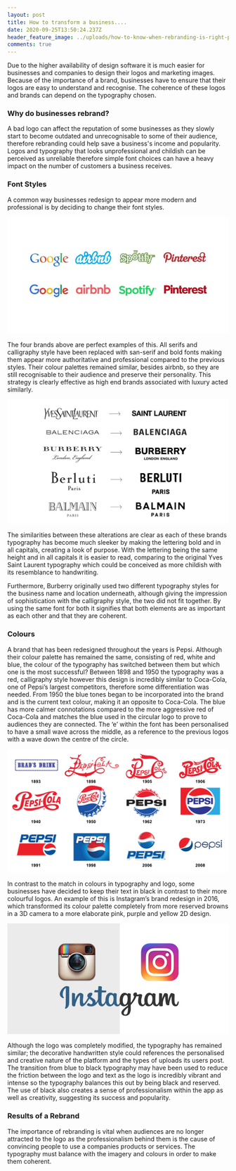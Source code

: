 ```yaml
---
layout: post
title: How to transform a business....
date: 2020-09-25T13:50:24.237Z
header_feature_image: ../uploads/how-to-know-when-rebranding-is-right-ppu.png
comments: true
---
```

Due to the higher availability of design software it is much easier for businesses and companies to design their logos and marketing images. Because of the importance of a brand, businesses have to ensure that their logos are easy to understand and recognise. The coherence of these logos and brands can depend on the typography chosen.

### Why do businesses rebrand?

A bad logo can affect the reputation of some businesses as they slowly start to become outdated and unrecognisable to some of their audience, therefore rebranding could help save a business's income and popularity. Logos and typography that looks unprofessional and childish can be perceived as unreliable therefore simple font choices can have a heavy impact on the number of customers a business receives.

### Font Styles

A common way businesses redesign to appear more modern and professional is by deciding to change their font styles.

![](../uploads/logos-resized2.jpg "Examples of Rebranding ")

The four brands above are perfect examples of this. All serifs and calligraphy style have been replaced with san-serif and bold fonts making them appear more authoritative and professional compared to the previous styles. Their colour palettes remained similar, besides airbnb, so they are still recognisable to their audience and preserve their personality. This strategy is clearly effective as high end brands associated with luxury acted similarly.

![](../uploads/sansmania.jpg "Luxury Brand Redesigns")

The similarities between these alterations are clear as each of these brands typography has become much sleeker by making the lettering bold and in all capitals, creating a look of purpose. With the lettering being the same height and in all capitals it is easier to read, comparing to the original Yves Saint Laurent typography which could be conceived as more childish with its resemblance to handwriting.

Furthermore, Burberry originally used two different typography styles for the business name and location underneath, although giving the impression of sophistication with the calligraphy style, the two did not fit together. By using the same font for both it signifies that both elements are as important as each other and that they are coherent.

### Colours

A brand that has been redesigned throughout the years is Pepsi. Although their colour palette has remained the same, consisting of red, white and blue, the colour of the typography has switched between them but which one is the most successful? Between 1898 and 1950 the typography was a red, calligraphy style however this design is incredibly similar to Coca-Cola, one of Pepsi’s largest competitors, therefore some differentiation was needed. From 1950 the blue tones began to be incorporated into the brand and is the current text colour, making it an opposite to Coca-Cola. The blue has more calmer connotations compared to the more aggressive red of Coca-Cola and matches the blue used in the circular logo to prove to audiences they are connected. The ‘e’ within the font has been personalised to have a small wave across the middle, as a reference to the previous logos with a wave down the centre of the circle.

![](../uploads/pepsi-logos.jpg "Pepsi Rebrand Throughout the Years")

In contrast to the match in colours in typography and logo, some businesses have decided to keep their text in black in contrast to their more colourful logos. An example of this is Instagram’s brand redesign in 2016, which transformed its colour palette completely from more reserved browns in a 3D camera to a more elaborate pink, purple and yellow 2D design.

![](../uploads/1-6x7vf59utycdwiltqhsnaq.jpeg "Instagram Logo Redesign")

Although the logo was completely modified, the typography has remained similar; the decorative handwritten style could references the personalised and creative nature of the platform and the types of uploads its users post. The transition from blue to black typography may have been used to reduce the friction between the logo and text as the logo is incredibly vibrant and intense so the typography balances this out by being black and reserved. The use of black also creates a sense of professionalism within the app as well as creativity, suggesting its success and popularity.

### Results of a Rebrand

The importance of rebranding is vital when audiences are no longer attracted to the logo as the professionalism behind them is the cause of convincing people to use a companies products or services. The typography must balance with the imagery and colours in order to make them coherent.